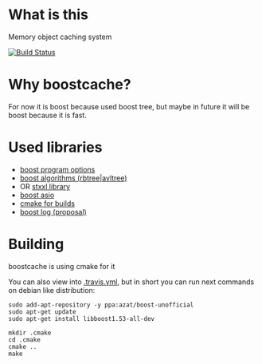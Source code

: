 What is this
===========

Memory object caching system

[![Build Status](https://travis-ci.org/azat/boostcache.png?branch=master)](https://travis-ci.org/azat/boostcache)

Why boostcache?
===============

For now it is boost because used boost tree, but maybe in future it will be boost because it is fast.

Used libraries
==============

- [boost program options](http://www.boost.org/libs/program_options)
- [boost algorithms (rbtree|avltree)](http://www.boost.org/libs/intrusive)
- OR [stxxl library](http://stxxl.sourceforge.net/)
- [boost asio](http://www.boost.org/libs/asio)
- [cmake for builds](http://cmake.org/)
- [boost log (proposal)](http://boost-log.sourceforge.net/)

Building
========

boostcache is using cmake for it

You can also view into [.travis.yml](.travis.yml),
but in short you can run next commands on debian like distribution:

```shell
sudo add-apt-repository -y ppa:azat/boost-unofficial
sudo apt-get update
sudo apt-get install libboost1.53-all-dev

mkdir .cmake
cd .cmake
cmake ..
make
```
